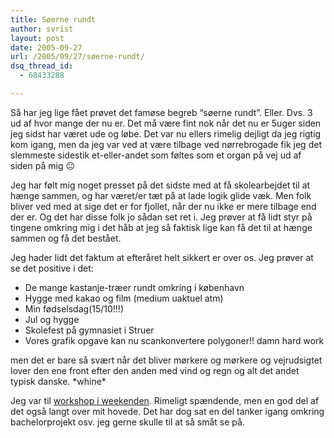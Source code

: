 ```yaml
---
title: Søerne rundt
author: svrist
layout: post
date: 2005-09-27
url: /2005/09/27/søerne-rundt/
dsq_thread_id:
  - 68433288

---
```

Så har jeg lige fået prøvet det famøse begreb &#8220;søerne rundt&#8221;. Eller. Dvs. 3 ud af hvor mange der nu er. Det må være fint nok når det nu er 5uger siden jeg sidst har været ude og løbe. Det var nu ellers rimelig dejligt da jeg rigtig kom igang, men da jeg var ved at være tilbage ved nørrebrogade fik jeg det slemmeste sidestik et-eller-andet som føltes som et organ på vej ud af siden på mig 😐

Jeg har følt mig noget presset på det sidste med at få skolearbejdet til at hænge sammen, og har været/er tæt på at lade logik glide væk. Men folk bliver ved med at sige det er for fjollet, når der nu ikke er mere tilbage end der er. Og det har disse folk jo sådan set ret i. Jeg prøver at få lidt styr på tingene omkring mig i det håb at jeg så faktisk lige kan få det til at hænge sammen og få det bestået.

Jeg hader lidt det faktum at efteråret helt sikkert er over os. Jeg prøver at se det positive i det:

  * De mange kastanje-træer rundt omkring i københavn
  * Hygge med kakao og film (medium uaktuel atm)
  * Min fødselsdag(15/10!!!)
  * Jul og hygge
  * Skolefest på gymnasiet i Struer
  * Vores grafik opgave kan nu scankonvertere polygoner!! damn hard work

men det er bare så svært når det bliver mørkere og mørkere og vejrudsigtet lover den ene front efter den anden med vind og regn og alt det andet typisk danske. \*whine\*

Jeg var til [workshop i weekenden][1]. Rimeligt spændende, men en god del af det også langt over mit hovede. Det har dog sat en del tanker igang omkring bachelorprojekt osv. jeg gerne skulle til at så småt se på.

 [1]: http://www.diku.dk/DIKU-IST05/